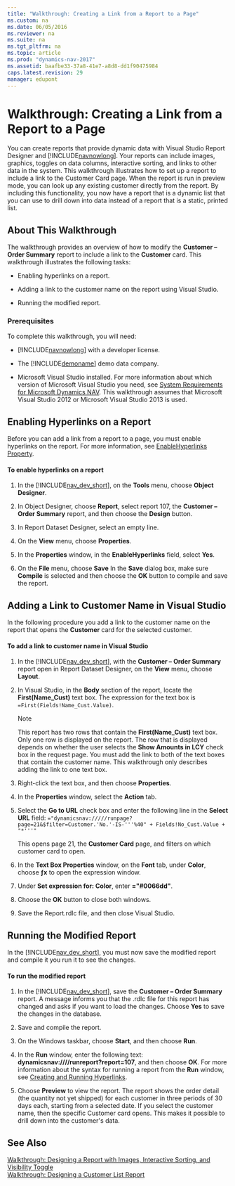 ```yaml
---
title: "Walkthrough: Creating a Link from a Report to a Page"
ms.custom: na
ms.date: 06/05/2016
ms.reviewer: na
ms.suite: na
ms.tgt_pltfrm: na
ms.topic: article
ms.prod: "dynamics-nav-2017"
ms.assetid: baafbe33-37a8-41e7-a8d8-dd1f90475984
caps.latest.revision: 29
manager: edupont
---
```

# Walkthrough: Creating a Link from a Report to a Page
You can create reports that provide dynamic data with Visual Studio Report Designer and [!INCLUDE[navnowlong](includes/navnowlong_md.md)]. Your reports can include images, graphics, toggles on data columns, interactive sorting, and links to other data in the system. This walkthrough illustrates how to set up a report to include a link to the Customer Card page. When the report is run in preview mode, you can look up any existing customer directly from the report. By including this functionality, you now have a report that is a dynamic list that you can use to drill down into data instead of a report that is a static, printed list.  

## About This Walkthrough  
 The walkthrough provides an overview of how to modify the **Customer – Order Summary** report to include a link to the **Customer** card. This walkthrough illustrates the following tasks:  

-   Enabling hyperlinks on a report.  

-   Adding a link to the customer name on the report using Visual Studio.  

-   Running the modified report.  

### Prerequisites  
 To complete this walkthrough, you will need:  

-   [!INCLUDE[navnowlong](includes/navnowlong_md.md)] with a developer license.  

-   The [!INCLUDE[demoname](includes/demoname_md.md)] demo data company.  

-   Microsoft Visual Studio installed. For more information about which version of Microsoft Visual Studio you need, see [System Requirements for Microsoft Dynamics NAV](System-Requirements-for-Microsoft-Dynamics-NAV.md). This walkthrough assumes that Microsoft Visual Studio 2012 or Microsoft Visual Studio 2013 is used.  

## Enabling Hyperlinks on a Report  
 Before you can add a link from a report to a page, you must enable hyperlinks on the report. For more information, see [EnableHyperlinks Property](EnableHyperlinks-Property.md).  

#### To enable hyperlinks on a report  

1.  In the [!INCLUDE[nav_dev_short](includes/nav_dev_short_md.md)], on the **Tools** menu, choose **Object Designer**.  

2.  In Object Designer, choose **Report**, select report 107, the **Customer – Order Summary** report, and then choose the **Design** button.  

3.  In Report Dataset Designer, select an empty line.  

4.  On the **View** menu, choose **Properties**.  

5.  In the **Properties** window, in the **EnableHyperlinks** field, select **Yes**.  

6.  On the **File** menu, choose **Save** In the **Save** dialog box, make sure **Compile** is selected and then choose the **OK** button to compile and save the report.  

## Adding a Link to Customer Name in Visual Studio  
 In the following procedure you add a link to the customer name on the report that opens the **Customer** card for the selected customer.  

#### To add a link to customer name in Visual Studio  

1.  In the [!INCLUDE[nav_dev_short](includes/nav_dev_short_md.md)], with the **Customer – Order Summary** report open in Report Dataset Designer, on the **View** menu, choose **Layout**.  

2.  In Visual Studio, in the **Body** section of the report, locate the **First\(Name\_Cust\)** text box. The expression for the text box is `=First(Fields!Name_Cust.Value)`.  

    > [!NOTE]  
    >  This report has two rows that contain the **First\(Name\_Cust\)** text box. Only one row is displayed on the report. The row that is displayed depends on whether the user selects the **Show Amounts in LCY** check box in the request page. You must add the link to both of the text boxes that contain the customer name. This walkthrough only describes adding the link to one text box.  

3.  Right-click the text box, and then choose **Properties**.  

4.  In the **Properties** window, select the **Action** tab.  

5.  Select the **Go to URL** check box and enter the following line in the **Select URL** field: `="dynamicsnav://///runpage?page=21&$filter=Customer.'No.'-IS-'''%40" + Fields!No_Cust.Value + "*'''"`  

     This opens page 21, the **Customer Card** page, and filters on which customer card to open.  

6.  In the **Text Box Properties** window, on the **Font** tab, under **Color**, choose **ƒx** to open the expression window.  

7.  Under **Set expression for: Color**, enter **="\#0066dd"**.  

8.  Choose the **OK** button to close both windows.  

9. Save the Report.rdlc file, and then close Visual Studio.  

## Running the Modified Report  
 In the [!INCLUDE[nav_dev_short](includes/nav_dev_short_md.md)], you must now save the modified report and compile it you run it to see the changes.  

#### To run the modified report  

1.  In the [!INCLUDE[nav_dev_short](includes/nav_dev_short_md.md)], save the **Customer – Order Summary** report. A message informs you that the .rdlc file for this report has changed and asks if you want to load the changes. Choose **Yes** to save the changes in the database.  

2.  Save and compile the report.  

3.  On the Windows taskbar, choose **Start**, and then choose **Run**.  

4.  In the **Run** window, enter the following text: **dynamicsnav:////runreport?report=107**, and then choose **OK**. For more information about the syntax for running a report from the **Run** window, see [Creating and Running Hyperlinks](Creating-and-Running-Hyperlinks.md).  

5.  Choose **Preview** to view the report. The report shows the order detail \(the quantity not yet shipped\) for each customer in three periods of 30 days each, starting from a selected date. If you select the customer name, then the specific Customer card opens. This makes it possible to drill down into the customer's data.  

## See Also  
 [Walkthrough: Designing a Report with Images, Interactive Sorting, and Visibility Toggle](Walkthrough--Designing-a-Report-with-Images--Interactive-Sorting--and-Visibility-Toggle.md)   
 [Walkthrough: Designing a Customer List Report](Walkthrough--Designing-a-Customer-List-Report.md)
